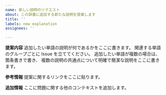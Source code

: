 ```yaml
---
name: 新しい説明のリクエスト
about: この辞書に追加する新たな説明を提案します
title: ''
labels: new explanation
assignees: ''

---
```


**提案内容**
追加したい単語の説明が何であるかをここに書きます。
関連する単語のグループごとに Issue を立ててください。
追加したい単語が複数の場合は、箇条書きで書き、
複数の説明の共通点について明確で簡潔な説明をここに書きます。

**参考情報**
提案に関するリンクをここに貼ります。

**追加情報**
ここに問題に関する他のコンテキストを追加します。

